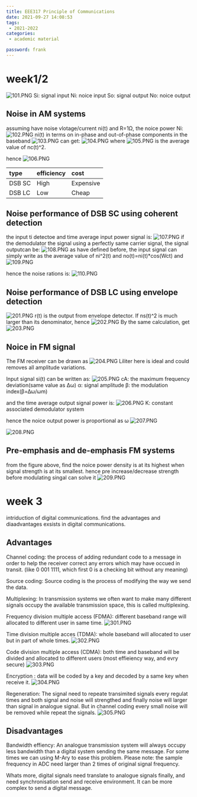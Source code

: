 ```yaml
---
title: EEE317 Principle of Communications
date: 2021-09-27 14:08:53
tags:
 - 2021-2022
categories: 
 - academic material

password: frank
---
```


# week1/2

![101.PNG](101.PNG)
Si: signal input
Ni: noice input
So: signal output
No: noice output

## Noise in AM systems

assuming have noise vlotage/current ni(t) and R=1Ω, the noice power Ni:
![102.PNG](102.PNG)
ni(t) in terms on in-phase and out-of-phase components in the baseband
![103.PNG](103.PNG)
can get:
![104.PNG](104.PNG)
where ![105.PNG](105.PNG) is the average value of nc(t)^2.

hence ![106.PNG](106.PNG)

|type|efficiency|cost|
|:----|:----|:----|
|DSB SC|High|Expensive|
|DSB LC|Low|Cheap|

## Noise performance of DSB SC using coherent detection

the input ti detectoe and time average input power signal is:
![107.PNG](107.PNG)
if the demodulator the signal using a perfectly same carrier signal, the signal outputcan be:
![108.PNG](108.PNG)
as have defined before, the input signal can simply write as the average value of ni^2(t) and no(t)=ni(t)*cos(Wct) and
![109.PNG](109.PNG)

hence the noise rations is:
![110.PNG](110.PNG)

## Noise performance of DSB LC using envelope detection

![201.PNG](201.PNG)
r(t) is the output from envelope detector. If ns(t)^2 is much larger than its denominator, hence
![202.PNG](202.PNG)
By the same calculation, get
![203.PNG](203.PNG)

## Noice in FM signal

The FM receiver can be drawn as
![204.PNG](204.PNG)
Liliter here is ideal and could removes all amplitude variations.

Input signal si(t) can be written as:
![205.PNG](205.PNG)
cA: the maximum frequency deviation(same value as ∆ω)
α: signal amplitude
β: the modulation index(β=∆ω/ωm)

and the time average output signal power is:
![206.PNG](206.PNG)
K: constant associated demodulator system

hence the noice output power is proportional as ω
![207.PNG](207.PNG)

![208.PNG](208.PNG)

## Pre-emphasis and de-emphasis FM systems

from the figure above, find the noice power density is at its highest when signal strength is at its smallest.
hence pre increase/decrease strength before modulating singal can solve it
![209.PNG](209.PNG)

# week 3
intriduction of digital communications. find the advantages and diaadvantages exsists in digital communications.

## Advantages

Channel coding: the process of adding redundant code to a message in order to help the receiver correct any errors which may have occued in transit. (like 0 001 1111, which first 0 is a checking bit without any meaning)

Source coding: Source coding is the process of modifying the way we send the data.

Multiplexing: In transmission systems we often want to make many different signals occupy the available transmission space, this is called multiplexing. 

Frequency division multiple access (FDMA): different baseband range will allocated to different user in same time.
![301.PNG](301.PNG)

Time division multiple acces (TDMA): whole baseband will allocated to user but in part of whole times.
![302.PNG](302.PNG)

Code division multiple access (CDMA): both time and baseband will be divided and allocated to different users (most effieiency way, and evry secure)
![303.PNG](303.PNG)

Encryption : data will be coded by a key and decoded by a same key when receive it.
![304.PNG](304.PNG)

Regeneration: The signal need to repeate transimited signals every regulat times and both signal and noise will strengthed and finally noise will larger than signal in analogue signal. But in channel coding every small noise will be removed while repeat the signals.
![305.PNG](305.PNG)

## Disadvantages

Bandwidth effiency: An analogue transmission system will always occupy less bandwidth than a digital system sending the same message. For some times we can using M-Ary to ease this problem.
Please note: the sample frequency in ADC need larger than 2 times of original signal frequency.

Whats more, digital signals need translate to analogue signals finally, and need synchronisation send and receive environment. It can be more complex to send a digital message.